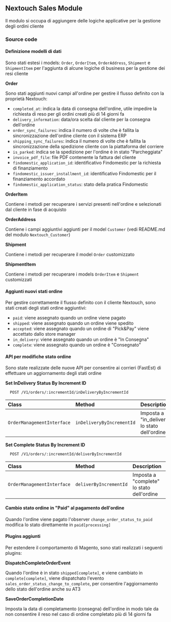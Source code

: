 ## Nextouch Sales Module

Il modulo si occupa di aggiungere delle logiche applicative per la
gestione degli ordini cliente

### Source code

#### Definizione modelli di dati
Sono stati estesi i models: `Order`, `OrderItem`, `OrderAddress`,
`Shipment` e `ShipmentItem` per l'aggiunta di alcune logiche di business per la gestione dei resi cliente

**Order**

Sono stati aggiunti nuovi campi all'ordine per gestire il flusso definito
con la proprietà Nextouch:

* `completed_at`: indica la data di consegna dell'ordine, utile impedire la richiesta di reso
per gli ordini creati più di 14 giorni fa
* `delivery_information`: data/ora scelta dal cliente per la consegna dell'ordine
* `order_sync_failures`: indica il numero di volte che è fallita la sincronizzazione dell'ordine cliente con il sistema ERP
* `shipping_sync_failures`: indica il numero di volte che è fallita la sincronizzazione della spedizione cliente con la piattaforma del corriere
* `is_parked`: indica se la spedizione per l'ordine è in stato "Parcheggiata"
* `invoice_pdf_file`: file PDF contenente la fattura del cliente
* `findomestic_application_id`: identificativo Findomestic per la richiesta di finanziamento
* `findomestic_issuer_installment_id`: identificativo Findomestic per il finanziamento accordato
* `findomestic_application_status`: stato della pratica Findomestic

**OrderItem**

Contiene i metodi per recuperare i servizi presenti nell'ordine e selezionati dal cliente
in fase di acquisto

**OrderAddress**

Contiene i campi aggiuntivi aggiunti per il model `Customer` (vedi README.md del modulo `Nextouch_Customer`)

**Shipment**

Contiene i metodi per recuperare il model `Order` customizzato

**ShipmentItem**

Contiene i metodi per recuperare i models `OrderItem` e `Shipment` customizzati

#### Aggiunti nuovi stati ordine
Per gestire correttamente il flusso definito con il cliente Nextouch,
sono stati creati degli stati ordine aggiuntivi:

* `paid`: viene assegnato quando un ordine viene pagato
* `shipped`: viene assegnato quando un ordine viene spedito
* `accepted`: viene assegnato quando un ordine di "Pick&Pay" viene accettato dallo store manager
* `in_delivery`: viene assegnato quando un ordine è "In Consegna"
* `complete`: viene assegnato quando un ordine è "Consegnato"

#### API per modifiche stato ordine
Sono state realizzate delle nuove API  per consentire ai corrieri (FastEst)
di effettuare un aggiornamento degli stati ordine

**Set InDelivery Status By Increment ID**

```http
  POST /V1/orders/:incrementId/inDeliveryByIncrementId
```

| Class | Method | Description                                  |
| :-------- | :-------- |:---------------------------------------------|
| `OrderManagementInterface` | `inDeliveryByIncrementId` | Imposta a "in_delivery" lo stato dell'ordine |

**Set Complete Status By Increment ID**

```http
  POST /V1/orders/:incrementId/deliverByIncrementId
```

| Class | Method | Description                               |
| :-------- | :-------- |:------------------------------------------|
| `OrderManagementInterface` | `deliverByIncrementId` | Imposta a "complete" lo stato dell'ordine |

#### Cambio stato ordine in "Paid" al pagamento dell'ordine

Quando l'ordine viene pagato l'observer `change_order_status_to_paid` modifica
lo stato direttamente in `paid[processing]`

#### Plugins aggiunti
Per estendere il comportamento di Magento, sono stati
realizzati i seguenti plugins:

**DispatchCompleteOrderEvent**

Quando l'ordine è in stato `shipped[complete]`, e viene cambiato in `complete[complete]`,
viene dispatchato l'evento `sales_order_status_change_to_complete`,
per consentire l'aggiornamento dello stato dell'ordine anche su AT3

**SaveOrderCompletionDate**

Imposta la data di completamento (consegna) dell'ordine in modo tale
da non consentire il reso nel caso di ordine completato più di 14 giorni fa
